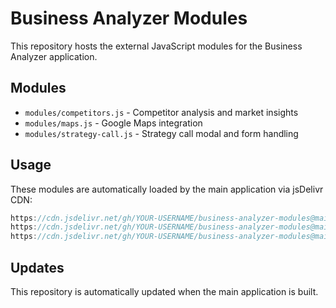 # Business Analyzer Modules

This repository hosts the external JavaScript modules for the Business Analyzer application.

## Modules

- `modules/competitors.js` - Competitor analysis and market insights
- `modules/maps.js` - Google Maps integration
- `modules/strategy-call.js` - Strategy call modal and form handling

## Usage

These modules are automatically loaded by the main application via jsDelivr CDN:

```javascript
https://cdn.jsdelivr.net/gh/YOUR-USERNAME/business-analyzer-modules@main/modules/competitors.js
https://cdn.jsdelivr.net/gh/YOUR-USERNAME/business-analyzer-modules@main/modules/maps.js
https://cdn.jsdelivr.net/gh/YOUR-USERNAME/business-analyzer-modules@main/modules/strategy-call.js
```

## Updates

This repository is automatically updated when the main application is built.

